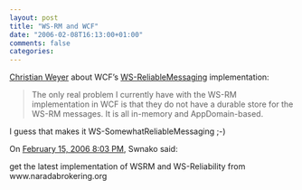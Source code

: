 ```yaml
---
layout: post
title: "WS-RM and WCF"
date: "2006-02-08T16:13:00+01:00"
comments: false
categories: 
---
```


<p><a href="http://blogs.thinktecture.com/cweyer/archive/2006/02/08/414393.aspx">Christian Weyer</a> about WCF&#8217;s <a href="http://www.ibm.com/developerworks/library/ws-rm/">WS-ReliableMessaging</a> implementation:</p>

<blockquote>
<p>The only real problem I currently have with the WS-RM implementation in WCF is that they do not have a durable store for the WS-RM messages. It is all in-memory and AppDomain-based.</p>
</blockquote>

<p>I guess that makes it WS-SomewhatReliableMessaging ;-)</p>

<section class="comments">

<div class="comment" id="comment-779">
On <a href="#comment-779" title="Permalink to this comment">February 15, 2006  8:03 PM</a>, Swnako
said:
<p>get the latest implementation of WSRM and WS-Reliability from www.naradabrokering.org</p>


</section>

